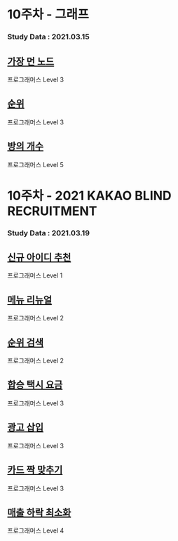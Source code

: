 # 10주차 - 그래프

### Study Data : 2021.03.15

## [가장 먼 노드](https://programmers.co.kr/learn/courses/30/lessons/49189)
프로그래머스 Level 3

## [순위](https://programmers.co.kr/learn/courses/30/lessons/49191)
프로그래머스 Level 3

## [방의 개수](https://programmers.co.kr/learn/courses/30/lessons/49190)
프로그래머스 Level 5

# 10주차 - 2021 KAKAO BLIND RECRUITMENT

### Study Data : 2021.03.19

## [신규 아이디 추천](https://programmers.co.kr/learn/courses/30/lessons/72410)
프로그래머스 Level 1

## [메뉴 리뉴얼](https://programmers.co.kr/learn/courses/30/lessons/72411)
프로그래머스 Level 2

## [순위 검색](https://programmers.co.kr/learn/courses/30/lessons/72412)
프로그래머스 Level 2

## [합승 택시 요금](https://programmers.co.kr/learn/courses/30/lessons/72413)
프로그래머스 Level 3

## [광고 삽입](https://programmers.co.kr/learn/courses/30/lessons/72414)
프로그래머스 Level 3

## [카드 짝 맞추기](https://programmers.co.kr/learn/courses/30/lessons/72415)
프로그래머스 Level 3

## [매출 하락 최소화](https://programmers.co.kr/learn/courses/30/lessons/72416)
프로그래머스 Level 4



